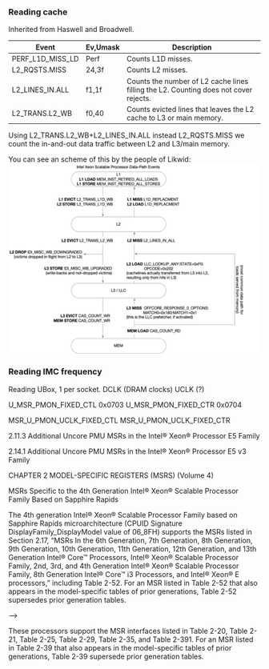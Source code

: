### Reading cache

Inherited from Haswell and Broadwell.

| Event            | Ev,Umask | Description                                                                          |
|------------------|----------|--------------------------------------------------------------------------------------|
| PERF_L1D_MISS_LD | Perf     | Counts L1D misses.                                                                   |
| L2_RQSTS.MISS    | 24,3f    | Counts L2 misses.                                                                    |
| L2_LINES_IN.ALL  | f1,1f    | Counts the number of L2 cache lines filling the L2. Counting does not cover rejects. |
| L2_TRANS.L2_WB   | f0,40    | Counts evicted lines that leaves the L2 cache to L3 or main memory.                  |

Using L2_TRANS.L2_WB+L2_LINES_IN.ALL instead L2_RQSTS.MISS we count the in-and-out data traffic between L2 and L3/main memory.

You can see an scheme of this by the people of Likwid:
![img.png](./img/victim-cache-by-likwid.png)

### Reading IMC frequency

Reading UBox, 1 per socket.
DCLK (DRAM clocks)
UCLK (?)

U_MSR_PMON_FIXED_CTL 0x0703
U_MSR_PMON_FIXED_CTR 0x0704

MSR_U_PMON_UCLK_FIXED_CTL
MSR_U_PMON_UCLK_FIXED_CTR

2.11.3 Additional Uncore PMU MSRs in the Intel® Xeon® Processor E5 Family

2.14.1 Additional Uncore PMU MSRs in the Intel® Xeon® Processor E5 v3 Family

CHAPTER 2 MODEL-SPECIFIC REGISTERS (MSRS) (Volume 4)

MSRs Specific to the 4th Generation Intel® Xeon® Scalable Processor Family Based on Sapphire Rapids

The 4th generation Intel® Xeon® Scalable Processor Family based on Sapphire Rapids microarchitecture (CPUID
Signature DisplayFamily_DisplayModel value of 06_8FH) supports the MSRs listed in Section 2.17, “MSRs In the
6th Generation, 7th Generation, 8th Generation, 9th Generation, 10th Generation, 11th Generation, 12th Generation,
and 13th Generation Intel® Core™ Processors, Intel® Xeon® Scalable Processor Family, 2nd, 3rd, and 4th
Generation Intel® Xeon® Scalable Processor Family, 8th Generation Intel® Core™ i3 Processors, and Intel®
Xeon® E processors,” including Table 2-52. For an MSR listed in Table 2-52 that also appears in the model-specific
tables of prior generations, Table 2-52 supersedes prior generation tables.

--> 

These processors support the MSR interfaces listed in Table 2-20, Table 2-21, Table 2-25, Table 2-29, Table 2-35,
and Table 2-391. For an MSR listed in Table 2-39 that also appears in the model-specific tables of prior generations,
Table 2-39 supersede prior generation tables.